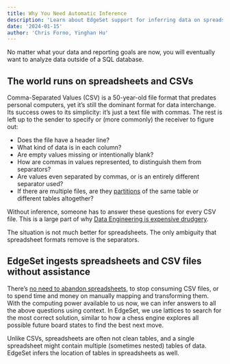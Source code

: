 ```yaml
---
title: Why You Need Automatic Inference
description: 'Learn about EdgeSet support for inferring data on spreadsheets and CSV files.'
date: '2024-01-15'
author: 'Chris Forno, Yinghan Hu'
---
```


No matter what your data and reporting goals are now, you will eventually want to analyze data outside of a SQL database.

## The world runs on spreadsheets and CSVs

Comma-Separated Values (CSV) is a 50-year-old file format that predates personal computers, yet it’s still the dominant format for data interchange. Its success owes to its simplicity: it’s just a text file with commas. The rest is left up to the sender to specify or (more commonly) the receiver to figure out:


* Does the file have a header line?
* What kind of data is in each column?
* Are empty values missing or intentionally blank?
* How are commas in values represented, to distinguish them from separators?
* Are values even separated by commas, or is an entirely different separator used?
* If there are multiple files, are they [partitions](dont-ditch-spreadsheets-partition-them) of the same table or different tables altogether?


Without inference, someone has to answer these questions for every CSV file. This is a large part of why [Data Engineering is expensive drudgery](data-engineering-as-a-product).

The situation is not much better for spreadsheets. The only ambiguity that spreadsheet formats remove is the separators.

## EdgeSet ingests spreadsheets and CSV files without assistance

There’s [no need to abandon spreadsheets](dont-ditch-spreadsheets-partition-them), to stop consuming CSV files, or to spend time and money on manually mapping and transforming them. With the computing power available to us now, we can infer answers to all the above questions using context. In EdgeSet, we use lattices to search for the most correct solution, similar to how a chess engine explores all possible future board states to find the best next move.


Unlike CSVs, spreadsheets are often not clean tables, and a single spreadsheet might contain multiple (sometimes nested) tables of data. EdgeSet infers the location of tables in spreadsheets as well.
